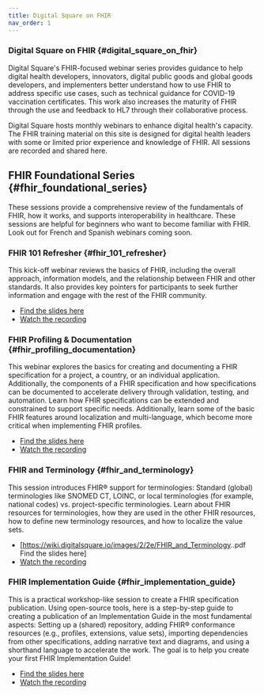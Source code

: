```yaml
---
title: Digital Square on FHIR
nav_order: 1
---
```


### Digital Square on FHIR {#digital_square_on_fhir}

Digital Square\'s FHIR-focused webinar series provides guidance to help
digital health developers, innovators, digital public goods and global
goods developers, and implementers better understand how to use FHIR to
address specific use cases, such as technical guidance for COVID-19
vaccination certificates. This work also increases the maturity of FHIR
through the use and feedback to HL7 through their collaborative process.

Digital Square hosts monthly webinars to enhance digital health\'s
capacity. The FHIR training material on this site is designed for
digital health leaders with some or limited prior experience and
knowledge of FHIR. All sessions are recorded and shared here.

## FHIR Foundational Series {#fhir_foundational_series}

These sessions provide a comprehensive review of the fundamentals of
FHIR, how it works, and supports interoperability in healthcare. These
sessions are helpful for beginners who want to become familiar with
FHIR. Look out for French and Spanish webinars coming soon.

### FHIR 101 Refresher {#fhir_101_refresher}

This kick-off webinar reviews the basics of FHIR, including the overall
approach, information models, and the relationship between FHIR and
other standards. It also provides key pointers for participants to seek
further information and engage with the rest of the FHIR community.

- [Find the slides
  here](https://wiki.digitalsquare.io/images/6/66/FHIR_101_28April.pdf)
- [Watch the
  recording](https://www.youtube.com/watch?v=fNHgN68C9gE&ab_channel=DigitalSquare)

### FHIR Profiling & Documentation {#fhir_profiling_documentation}

This webinar explores the basics for creating and documenting a FHIR
specification for a project, a country, or an individual application.
Additionally, the components of a FHIR specification and how
specifications can be documented to accelerate delivery through
validation, testing, and automation. Learn how FHIR specifications can
be extended and constrained to support specific needs. Additionally,
learn some of the basic FHIR features around localization and
multi-language, which become more critical when implementing FHIR
profiles.

- [Find the slides
  here](https://wiki.digitalsquare.io/images/a/ac/FHIR_Profiling_26May.pdf)
- [Watch the recording](https://www.youtube.com/watch?v=DYmc2IUmsBQ)

### FHIR and Terminology {#fhir_and_terminology}

This session introduces FHIR® support for terminologies: Standard
(global) terminologies like SNOMED CT, LOINC, or local terminologies
(for example, national codes) vs. project-specific terminologies. Learn
about FHIR resources for terminologies, how they are used in the other
FHIR resources, how to define new terminology resources, and how to
localize the value sets.

- \[<https://wiki.digitalsquare.io/images/2/2e/FHIR_and_Terminology>..pdf
  Find the slides here\]
- [Watch the recording](https://www.youtube.com/watch?v=KlDVQXIhMPQ)

### FHIR Implementation Guide {#fhir_implementation_guide}

This is a practical workshop-like session to create a FHIR specification
publication. Using open-source tools, here is a step-by-step guide to
creating a publication of an Implementation Guide in the most
fundamental aspects: Setting up a (shared) repository, adding FHIR®
conformance resources (e.g., profiles, extensions, value sets),
importing dependencies from other specifications, adding narrative text
and diagrams, and using a shorthand language to accelerate the work. The
goal is to help you create your first FHIR Implementation Guide!

- [Find the slides
  here](https://wiki.digitalsquare.io/images/a/a9/FHIR_ImplementationGuide_28July.pdf)
- [Watch the recording](https://www.youtube.com/watch?v=Oh_mPkVwR4w)
